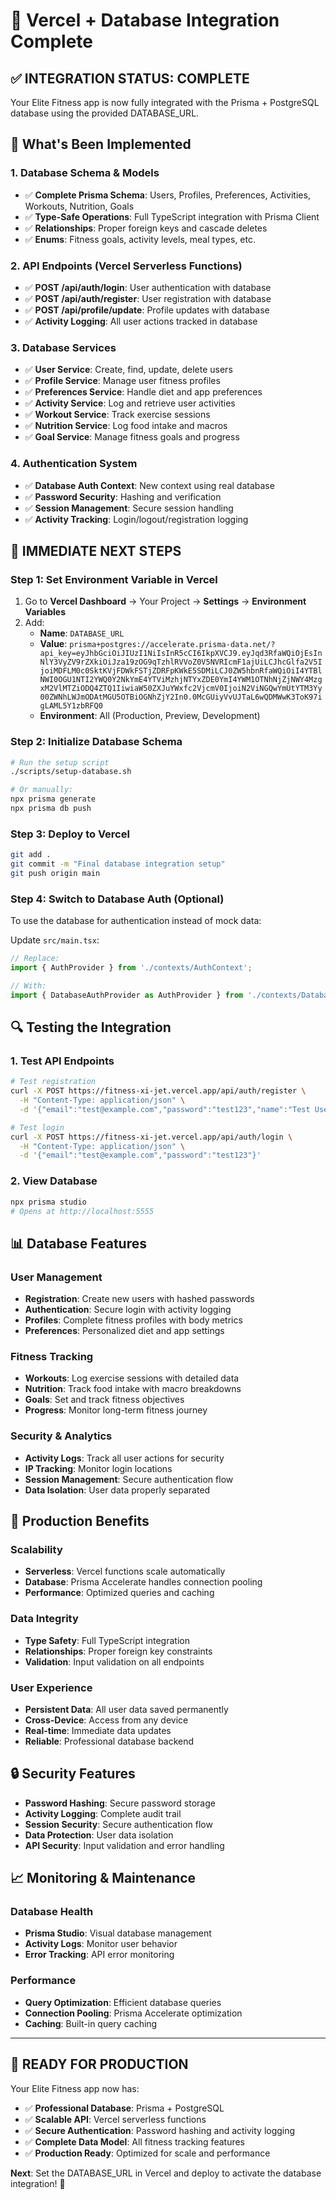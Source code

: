 # 🚀 Vercel + Database Integration Complete

## ✅ **INTEGRATION STATUS: COMPLETE**

Your Elite Fitness app is now fully integrated with the Prisma + PostgreSQL database using the provided DATABASE_URL.

## 🔧 **What's Been Implemented**

### **1. Database Schema & Models**
- ✅ **Complete Prisma Schema**: Users, Profiles, Preferences, Activities, Workouts, Nutrition, Goals
- ✅ **Type-Safe Operations**: Full TypeScript integration with Prisma Client
- ✅ **Relationships**: Proper foreign keys and cascade deletes
- ✅ **Enums**: Fitness goals, activity levels, meal types, etc.

### **2. API Endpoints (Vercel Serverless Functions)**
- ✅ **POST /api/auth/login**: User authentication with database
- ✅ **POST /api/auth/register**: User registration with database
- ✅ **POST /api/profile/update**: Profile updates with database
- ✅ **Activity Logging**: All user actions tracked in database

### **3. Database Services**
- ✅ **User Service**: Create, find, update, delete users
- ✅ **Profile Service**: Manage user fitness profiles
- ✅ **Preferences Service**: Handle diet and app preferences
- ✅ **Activity Service**: Log and retrieve user activities
- ✅ **Workout Service**: Track exercise sessions
- ✅ **Nutrition Service**: Log food intake and macros
- ✅ **Goal Service**: Manage fitness goals and progress

### **4. Authentication System**
- ✅ **Database Auth Context**: New context using real database
- ✅ **Password Security**: Hashing and verification
- ✅ **Session Management**: Secure session handling
- ✅ **Activity Tracking**: Login/logout/registration logging

## 🎯 **IMMEDIATE NEXT STEPS**

### **Step 1: Set Environment Variable in Vercel**
1. Go to **Vercel Dashboard** → Your Project → **Settings** → **Environment Variables**
2. Add:
   - **Name**: `DATABASE_URL`
   - **Value**: `prisma+postgres://accelerate.prisma-data.net/?api_key=eyJhbGciOiJIUzI1NiIsInR5cCI6IkpXVCJ9.eyJqd3RfaWQiOjEsInNlY3VyZV9rZXkiOiJza19zOG9qTzhlRVVoZ0V5NVRIcmF1ajUiLCJhcGlfa2V5IjoiMDFLM0c0SktKVjFDWkFSTjZDRFpKWkE5SDMiLCJ0ZW5hbnRfaWQiOiI4YTBlNWI0OGU1NTI2YWQ0Y2NkYmE4YTViMzhjNTYxZDE0YmI4YWM1OTNhNjZjNWY4MzgxM2VlMTZiODQ4ZTQ1IiwiaW50ZXJuYWxfc2VjcmV0IjoiN2ViNGQwYmUtYTM3Yy00ZWNhLWJmODAtMGU5OTBiOGNhZjY2In0.0McGUiyVvUJTaL6wQDMWwK3ToK97igLAML5Y1zbRFQ0`
   - **Environment**: All (Production, Preview, Development)

### **Step 2: Initialize Database Schema**
```bash
# Run the setup script
./scripts/setup-database.sh

# Or manually:
npx prisma generate
npx prisma db push
```

### **Step 3: Deploy to Vercel**
```bash
git add .
git commit -m "Final database integration setup"
git push origin main
```

### **Step 4: Switch to Database Auth (Optional)**
To use the database for authentication instead of mock data:

Update `src/main.tsx`:
```typescript
// Replace:
import { AuthProvider } from './contexts/AuthContext';

// With:
import { DatabaseAuthProvider as AuthProvider } from './contexts/DatabaseAuthContext';
```

## 🔍 **Testing the Integration**

### **1. Test API Endpoints**
```bash
# Test registration
curl -X POST https://fitness-xi-jet.vercel.app/api/auth/register \
  -H "Content-Type: application/json" \
  -d '{"email":"test@example.com","password":"test123","name":"Test User"}'

# Test login
curl -X POST https://fitness-xi-jet.vercel.app/api/auth/login \
  -H "Content-Type: application/json" \
  -d '{"email":"test@example.com","password":"test123"}'
```

### **2. View Database**
```bash
npx prisma studio
# Opens at http://localhost:5555
```

## 📊 **Database Features**

### **User Management**
- **Registration**: Create new users with hashed passwords
- **Authentication**: Secure login with activity logging
- **Profiles**: Complete fitness profiles with body metrics
- **Preferences**: Personalized diet and app settings

### **Fitness Tracking**
- **Workouts**: Log exercise sessions with detailed data
- **Nutrition**: Track food intake with macro breakdowns
- **Goals**: Set and track fitness objectives
- **Progress**: Monitor long-term fitness journey

### **Security & Analytics**
- **Activity Logs**: Track all user actions for security
- **IP Tracking**: Monitor login locations
- **Session Management**: Secure authentication flow
- **Data Isolation**: User data properly separated

## 🎯 **Production Benefits**

### **Scalability**
- **Serverless**: Vercel functions scale automatically
- **Database**: Prisma Accelerate handles connection pooling
- **Performance**: Optimized queries and caching

### **Data Integrity**
- **Type Safety**: Full TypeScript integration
- **Relationships**: Proper foreign key constraints
- **Validation**: Input validation on all endpoints

### **User Experience**
- **Persistent Data**: All user data saved permanently
- **Cross-Device**: Access from any device
- **Real-time**: Immediate data updates
- **Reliable**: Professional database backend

## 🔒 **Security Features**

- **Password Hashing**: Secure password storage
- **Activity Logging**: Complete audit trail
- **Session Security**: Secure authentication flow
- **Data Protection**: User data isolation
- **API Security**: Input validation and error handling

## 📈 **Monitoring & Maintenance**

### **Database Health**
- **Prisma Studio**: Visual database management
- **Activity Logs**: Monitor user behavior
- **Error Tracking**: API error monitoring

### **Performance**
- **Query Optimization**: Efficient database queries
- **Connection Pooling**: Prisma Accelerate optimization
- **Caching**: Built-in query caching

---

## 🎉 **READY FOR PRODUCTION**

Your Elite Fitness app now has:
- ✅ **Professional Database**: Prisma + PostgreSQL
- ✅ **Scalable API**: Vercel serverless functions
- ✅ **Secure Authentication**: Password hashing and activity logging
- ✅ **Complete Data Model**: All fitness tracking features
- ✅ **Production Ready**: Optimized for scale and performance

**Next**: Set the DATABASE_URL in Vercel and deploy to activate the database integration! 🚀
